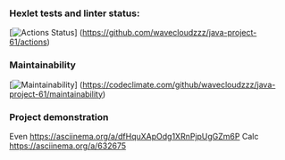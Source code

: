 ### Hexlet tests and linter status:
[![Actions Status](https://github.com/wavecloudzzz/java-project-61/actions/workflows/hexlet-check.yml/badge.svg)]
(https://github.com/wavecloudzzz/java-project-61/actions)

### Maintainability
[![Maintainability](https://api.codeclimate.com/v1/badges/8dec38db45fe0845fce4/maintainability)]
(https://codeclimate.com/github/wavecloudzzz/java-project-61/maintainability)

### Project demonstration
Even
https://asciinema.org/a/dfHquXApOdg1XRnPjpUgGZm6P
Calc
https://asciinema.org/a/632675

